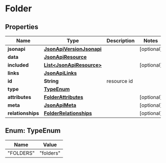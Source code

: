 
# Folder

## Properties
Name | Type | Description | Notes
------------ | ------------- | ------------- | -------------
**jsonapi** | [**JsonApiVersionJsonapi**](JsonApiVersionJsonapi.md) |  |  [optional]
**data** | [**JsonApiResource**](JsonApiResource.md) |  | 
**included** | [**List&lt;JsonApiResource&gt;**](JsonApiResource.md) |  |  [optional]
**links** | [**JsonApiLinks**](JsonApiLinks.md) |  | 
**id** | **String** | resource id | 
**type** | [**TypeEnum**](#TypeEnum) |  | 
**attributes** | [**FolderAttributes**](FolderAttributes.md) |  |  [optional]
**meta** | [**JsonApiMeta**](JsonApiMeta.md) |  |  [optional]
**relationships** | [**FolderRelationships**](FolderRelationships.md) |  |  [optional]


<a name="TypeEnum"></a>
## Enum: TypeEnum
Name | Value
---- | -----
"FOLDERS" | &quot;folders&quot;



